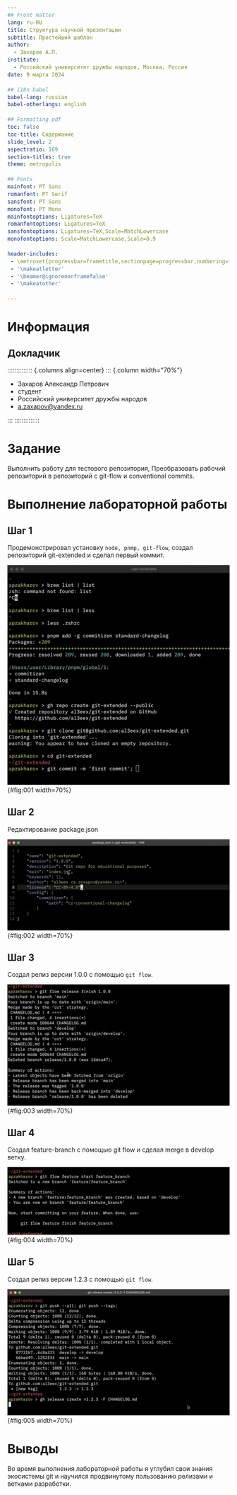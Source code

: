```yaml
---
## Front matter
lang: ru-RU
title: Структура научной презентации
subtitle: Простейший шаблон
author:
  - Захаров А.П.
institute:
  - Российский университет дружбы народов, Москва, Россия
date: 9 марта 2024

## i18n babel
babel-lang: russian
babel-otherlangs: english

## Formatting pdf
toc: false
toc-title: Содержание
slide_level: 2
aspectratio: 169
section-titles: true
theme: metropolis

## Fonts
mainfont: PT Sans
romanfont: PT Serif
sansfont: PT Sans
monofont: PT Mono
mainfontoptions: Ligatures=TeX
romanfontoptions: Ligatures=TeX
sansfontoptions: Ligatures=TeX,Scale=MatchLowercase
monofontoptions: Scale=MatchLowercase,Scale=0.9

header-includes:
 - \metroset{progressbar=frametitle,sectionpage=progressbar,numbering=fraction}
 - '\makeatletter'
 - '\beamer@ignorenonframefalse'
 - '\makeatother'

---
```


# Информация

## Докладчик

:::::::::::::: {.columns align=center}
::: {.column width="70%"}

  * Захаров Александр Петрович
  * студент
  * Российский университет дружбы народов
  * [a.zaxapov@yandex.ru](mailto:a.zaxapov@yandex.ru)

:::
::::::::::::::

# Задание

Выполнить работу для тестового репозитория, Преобразовать рабочий репозиторий в репозиторий с git-flow и conventional commits.

# Выполнение лабораторной работы

## Шаг 1

Продемонстрировал установку `node, pnmp, git-flow`, создал репозиторий git-extended и сделал первый коммит.

![создание git-extended и первый коммит](image/1.png){#fig:001 width=70%}

## Шаг 2
Редактирование package.json

![Редактирование package.json](image/2.png){#fig:002 width=70%}

## Шаг 3

Создал релиз версии 1.0.0 с помощью `git flow`.

![первый релиз 1.0.0](image/3.png){#fig:003 width=70%}

## Шаг 4
Создал feature-branch с помощью git flow и сделал merge в develop ветку.

![feature-branch и merge в develop](image/4.png){#fig:004 width=70%}

## Шаг 5
Создал релиз версии 1.2.3 с помощью `git flow`.

![первый релиз 1.2.3](image/5.png){#fig:005 width=70%}

# Выводы

Во время выполнения лабораторной работы я углубил свои знания экосистемы git и научился продвинутому пользованию релизами и ветками разработки.
